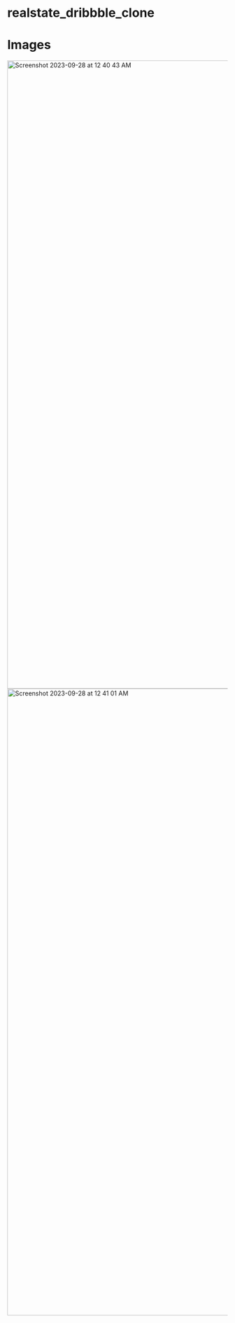 # realstate_dribbble_clone

# Images

<img width="1435" alt="Screenshot 2023-09-28 at 12 40 43 AM" src="https://github.com/dev-32/realstate_dribbble_clone/assets/99115141/551e43ed-9bed-4686-9c1b-7d036ad4bfb5">


<img width="1432" alt="Screenshot 2023-09-28 at 12 41 01 AM" src="https://github.com/dev-32/realstate_dribbble_clone/assets/99115141/ee109b62-41d3-4b8f-a6ca-430f6f255f28">
